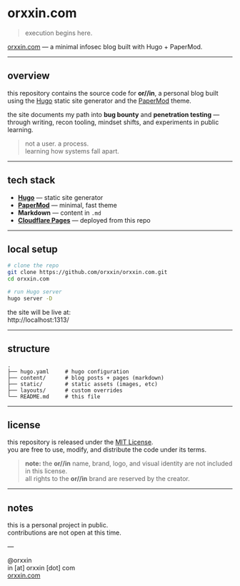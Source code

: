 # orxxin.com  
> execution begins here.

[orxxin.com](https://orxxin.com) — a minimal infosec blog built with Hugo + PaperMod.

---

## overview

this repository contains the source code for **or//in**, a personal blog built using the [Hugo](https://gohugo.io/) static site generator and the [PaperMod](https://github.com/adityatelange/hugo-PaperMod) theme.

the site documents my path into **bug bounty** and **penetration testing** — through writing, recon tooling, mindset shifts, and experiments in public learning.

> not a user. a process.  
> learning how systems fall apart.

---

## tech stack

- **[Hugo](https://gohugo.io/)** — static site generator  
- **[PaperMod](https://github.com/adityatelange/hugo-PaperMod)** — minimal, fast theme  
- **Markdown** — content in `.md`  
- **[Cloudflare Pages](https://pages.cloudflare.com)** — deployed from this repo

---

## local setup

```bash
# clone the repo
git clone https://github.com/orxxin/orxxin.com.git
cd orxxin.com

# run Hugo server
hugo server -D
```

the site will be live at:  
http://localhost:1313/

---

## structure

```
.
├── hugo.yaml     # hugo configuration
├── content/      # blog posts + pages (markdown)
├── static/       # static assets (images, etc)
├── layouts/      # custom overrides
└── README.md     # this file
```

---

## license

this repository is released under the [MIT License](./LICENSE).  
you are free to use, modify, and distribute the code under its terms.

> **note:** the **or//in** name, brand, logo, and visual identity are not included in this license.  
> all rights to the **or//in** brand are reserved by the creator.

---

## notes

this is a personal project in public.  
contributions are not open at this time.

—

@orxxin  
in [at] orxxin [dot] com  
[orxxin.com](https://orxxin.com)

